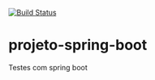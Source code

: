 [![Build Status](https://travis-ci.org/igmendes/projeto-spring-boot.svg?branch=master)](https://travis-ci.org/igmendes/projeto-spring-boot)
# projeto-spring-boot
Testes com spring boot
